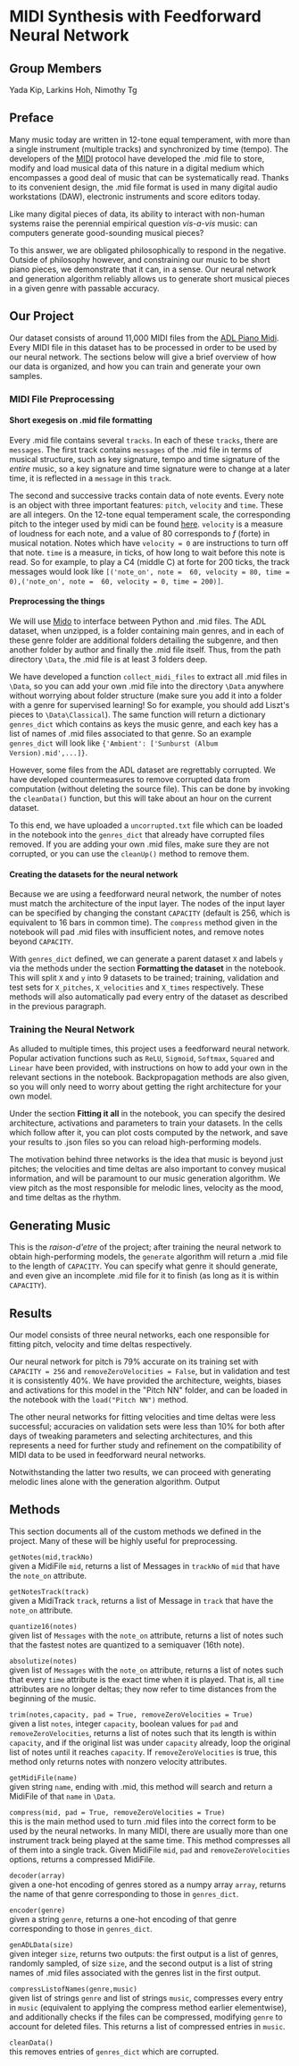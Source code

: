 
# MIDI Synthesis with Feedforward Neural Network

## Group Members
Yada Kip, Larkins Hoh, Nimothy Tg

## Preface

Many music today are written in 12-tone equal temperament, with more than a single instrument (multiple tracks) and 
synchronized by time (tempo). The developers of
the [MIDI](https://www.midi.org) protocol have developed the .mid file to store, modify and load
musical data of this nature in a digital medium which encompasses
a good deal of music that can be systematically read. 
Thanks to its convenient design,
the .mid file format is used in many digital audio
workstations (DAW), electronic instruments and score editors today.

Like many digital pieces of data, its ability to interact with non-human
systems raise the perennial empirical question *vis-a-vis*
music: can computers generate good-sounding musical pieces?

To this answer, we are obligated philosophically to respond in the negative.
Outside of philosophy however, and constraining our music to be short piano pieces,
 we demonstrate that it can, in a sense. Our neural network and generation
 algorithm reliably allows us to generate short musical pieces in a given 
 genre with passable accuracy.


## Our Project
Our dataset consists of around 11,000 MIDI files from the
[ADL Piano Midi](https://github.com/lucasnfe/adl-piano-midi). Every
MIDI file in this dataset has to be processed in order to be used by our
neural network. The sections below will give a brief overview of how our
data is organized, and how you can train and generate your own samples.

### MIDI File Preprocessing
#### Short exegesis on .mid file formatting
Every .mid file contains several `tracks`. In each of these `tracks`, there are
`messages`. The first track contains `messages`
of the .mid file in terms of musical structure, such as key signature, tempo and
time signature of the *entire* music, so a key signature and time signature were
to change at a later time, it is reflected in a `message` in this `track`.

The second and successive tracks contain data of note events. Every note is
an object with three important features: `pitch`, `velocity` and `time`. These are
all integers. On the 12-tone equal temperament scale, the corresponding
pitch to the integer used by midi can be found [here](https://www.inspiredacoustics.com/en/MIDI_note_numbers_and_center_frequencies).
`velocity` is a measure of loudness for each note, and a value of 80 corresponds to *f* (forte)
in musical notation. Notes which have `velocity = 0` are instructions to turn off that note.
`time` is a measure, in ticks, of how long to wait before this note is read. So for
example, to play a C4 (middle C) at forte for 200 ticks, the track messages would look like
`[('note_on', note =  60, velocity = 80, time = 0),('note_on', note =  60, velocity = 0, time = 200)]`.


#### Preprocessing the things
We will use [Mido](https://mido.readthedocs.io/en/latest/index.html) to interface between
Python and .mid files. The ADL dataset, when unzipped, is a folder
containing main genres, and in each of these genre folder are additional
folders detailing the subgenre, and then another folder by author and finally the .mid file
itself. Thus, from the path directory `\Data`, the .mid file is at least 3 folders deep.

We have developed a function `collect_midi_files` to extract all .mid files in
`\Data`, so you can add your own .mid file into the directory `\Data` anywhere without worrying about
folder structure (make sure you add it into a folder with a genre for supervised learning! So for example, you should add Liszt's pieces to `\Data\Classical`). The same function will return a dictionary `genres_dict` which
contains as keys the music genre, and each key has a list of names of .mid files
associated to that genre. So an example `genres_dict` will look like `{'Ambient': ['Sunburst (Album Version).mid',...]}`.

However, some files from the ADL dataset are regrettably corrupted. We have
developed countermeasures to remove corrupted data from computation (without deleting
the source file). This can be done by invoking the `cleanData()` function, but
this will take about an hour on the current dataset. 

To this end, we have uploaded a `uncorrupted.txt` file which can be loaded
in the notebook into the `genres_dict` that already have corrupted files removed.
If you are adding your own .mid files, make sure they are not corrupted, or you can
use the `cleanUp()` method to remove them.

#### Creating the datasets for the neural network
Because we are using a feedforward neural network, the number of notes must match
the architecture of the input layer. The nodes of the input layer can be specified
by changing the constant `CAPACITY` (default is 256, which is equivalent to 16 bars in common time).
The `compress` method given in the notebook 
will pad .mid files with insufficient notes, and remove notes beyond `CAPACITY`.

With `genres_dict` defined, we can generate a parent dataset `X` and labels `y`
via the methods under the section **Formatting the dataset** in the notebook.
This will split `X` and `y` into 9 datasets to be trained; training, validation and test sets for 
`X_pitches`, `X_velocities` and `X_times` respectively. These methods will also automatically
pad every entry of the dataset as described in the previous paragraph.

### Training the Neural Network
As alluded to multiple times, this project uses a feedforward neural network. Popular
activation functions such as `ReLU`, `Sigmoid`, `Softmax`, `Squared` and `Linear` have been provided,
with instructions on how to add your own in the relevant sections in the notebook. Backpropagation
methods are also given, so you will only need to worry about getting the right architecture for
your own model.

Under the section **Fitting it all** in the notebook, you can specify the
desired architecture, activations and parameters to train your datasets. In
the cells which follow after it, you can plot costs computed by the network,
and save your results to .json files so you can reload high-performing models.

The motivation behind three networks is the idea that music is beyond just pitches;
the velocities and time deltas are also important to convey musical information, and
will be paramount to our music generation algorithm. We view pitch as the most responsible for melodic lines,
velocity as the mood, and time deltas as the rhythm.

## Generating Music
This is the *raison-d'etre* of the project; after training the neural network to
obtain high-performing models, the `generate` algorithm will return a .mid file
to the length of `CAPACITY`. You can specify what genre it should generate, and
even give an incomplete .mid file for it to finish (as long as it is within `CAPACITY`).

## Results
Our model consists of three neural networks, each one responsible for fitting pitch, velocity and
time deltas respectively.  

Our neural network for pitch is 79% accurate on its training set with `CAPACITY = 256` and `removeZeroVelocities = False`, but in validation and
test it is consistently 40%. We have provided the architecture, weights, biases and activations for this model in the "Pitch NN" folder, and
can be loaded in the notebook with the `load("Pitch NN")` method.

The other neural networks for fitting velocities and time deltas were less successful;
accuracies on validation sets were less than 10% for both after days of tweaking parameters and selecting architectures, and this represents a need for
further study and refinement on the compatibility of MIDI data to be used in feedforward neural networks.

Notwithstanding the latter two results, we can proceed with generating melodic lines alone with 
the generation algorithm. Output

## Methods
This section documents all of the custom methods we defined in the project. Many of these
will be highly useful for preprocessing.

`getNotes(mid,trackNo)`  
given a MidiFile `mid`,
returns a list of Messages in `trackNo` of `mid` that have the `note_on` attribute.

`getNotesTrack(track)`  
given a MidiTrack `track`, returns a list of Message in `track` that have the `note_on` attribute.

`quantize16(notes)`  
given list of `Messages` with the `note_on` attribute, returns a list of notes such that
the fastest notes are quantized to a semiquaver (16th note).

`absolutize(notes)`  
given list of `Messages` with the `note_on` attribute, returns a list of notes
such that every `time` attribute is the exact time when it is played. That is, all `time` attributes
are no longer deltas; they now refer to time distances from the beginning of the music.

`trim(notes,capacity, pad = True, removeZeroVelocities = True)`  
given a list `notes`, integer `capacity`, boolean values for `pad` and `removeZeroVelocities`,
returns a list of notes such that its length is within `capacity`, and if the original
list was under `capacity` already, loop the original list of notes until it reaches `capacity`.
If `removeZeroVelocities` is true, this method only returns notes with nonzero velocity attributes.

`getMidiFile(name)`  
given string `name`, ending with .mid, this method will search and return a MidiFile
of that `name` in `\Data`.

`compress(mid, pad = True, removeZeroVelocities = True)`  
this is the main method used to turn .mid files into the correct form to be used by the
neural networks. In many MIDI, there are usually more than one instrument track being played at
the same time. This method compresses all of them into a single track. Given MidiFile `mid`, `pad` and `removeZeroVelocities` options,
returns a compressed MidiFile.

`decoder(array)`  
given a one-hot encoding of genres stored as a numpy array `array`, returns the name of that
genre corresponding to those in `genres_dict`.

`encoder(genre)`  
given a string `genre`, returns a one-hot encoding of that genre corresponding to those in `genres_dict`.

`genADLData(size)`  
given integer `size`, returns two outputs: the first output is a list of
genres, randomly sampled, of size `size`, and the second output is a list of string names of .mid files
associated with the genres list in the first output.

`compressListofNames(genre,music)`  
given list of strings `genre` and list of strings `music`, compresses every entry in
`music` (equivalent to applying the compress method earlier elementwise), and additionally
checks if the files can be compressed, modifying `genre` to account for deleted files.
This returns a list of compressed entries in `music`.

`cleanData()`  
this removes entries of `genres_dict` which are corrupted.
